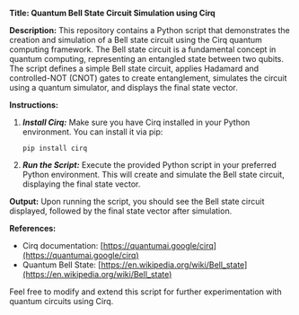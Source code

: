 **Title: Quantum Bell State Circuit Simulation using Cirq**

**Description:**
This repository contains a Python script that demonstrates the creation and simulation of a Bell state circuit using the Cirq quantum computing framework. The Bell state circuit is a fundamental concept in quantum computing, representing an entangled state between two qubits. The script defines a simple Bell state circuit, applies Hadamard and controlled-NOT (CNOT) gates to create entanglement, simulates the circuit using a quantum simulator, and displays the final state vector.

**Instructions:**
1. ***Install Cirq:*** Make sure you have Cirq installed in your Python environment. You can install it via pip:
   ```
   pip install cirq
   ```

2. ***Run the Script:*** Execute the provided Python script in your preferred Python environment. This will create and simulate the Bell state circuit, displaying the final state vector.

**Output:**
Upon running the script, you should see the Bell state circuit displayed, followed by the final state vector after simulation.

**References:**
- Cirq documentation: [https://quantumai.google/cirq](https://quantumai.google/cirq)
- Quantum Bell State: [https://en.wikipedia.org/wiki/Bell_state](https://en.wikipedia.org/wiki/Bell_state)

Feel free to modify and extend this script for further experimentation with quantum circuits using Cirq.
